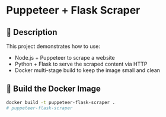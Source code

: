 # Puppeteer + Flask Scraper

## 📌 Description

This project demonstrates how to use:
- Node.js + Puppeteer to scrape a website
- Python + Flask to serve the scraped content via HTTP
- Docker multi-stage build to keep the image small and clean

## 🔧 Build the Docker Image

```bash
docker build -t puppeteer-flask-scraper .
# puppeteer-flask-scraper
